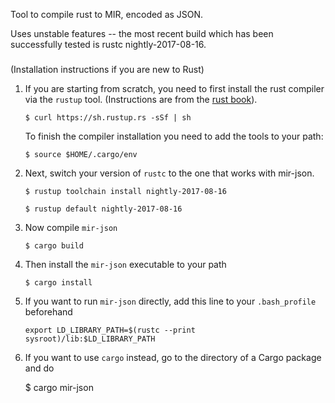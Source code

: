 Tool to compile rust to MIR, encoded as JSON.

Uses unstable features -- the most recent build which has been
successfully tested is rustc nightly-2017-08-16.

#####

(Installation instructions if you are new to Rust)

1. If you are starting from scratch, you need to first install the rust
compiler via the `rustup` tool. (Instructions are from the [rust
book](https://doc.rust-lang.org/book/2018-edition/ch01-01-installation.html)).

       $ curl https://sh.rustup.rs -sSf | sh

    To finish the compiler installation you need to add the tools to your path:

       $ source $HOME/.cargo/env

2. Next, switch your version of `rustc` to the one that works with mir-json.

       $ rustup toolchain install nightly-2017-08-16

       $ rustup default nightly-2017-08-16

3. Now compile `mir-json`

       $ cargo build

4. Then install the `mir-json` executable to your path

       $ cargo install

5. If you want to run `mir-json` directly, add this line to your
`.bash_profile` beforehand

       export LD_LIBRARY_PATH=$(rustc --print sysroot)/lib:$LD_LIBRARY_PATH

6. If you want to use `cargo` instead, go to the directory of a Cargo
package and do

      $ cargo mir-json
